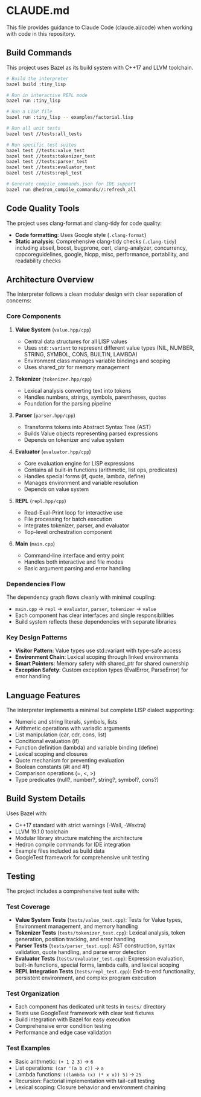 # CLAUDE.md

This file provides guidance to Claude Code (claude.ai/code) when working with code in this repository.

## Build Commands

This project uses Bazel as its build system with C++17 and LLVM toolchain.

```bash
# Build the interpreter
bazel build :tiny_lisp

# Run in interactive REPL mode
bazel run :tiny_lisp

# Run a LISP file
bazel run :tiny_lisp -- examples/factorial.lisp

# Run all unit tests
bazel test //tests:all_tests

# Run specific test suites
bazel test //tests:value_test
bazel test //tests:tokenizer_test
bazel test //tests:parser_test
bazel test //tests:evaluator_test
bazel test //tests:repl_test

# Generate compile_commands.json for IDE support
bazel run @hedron_compile_commands//:refresh_all
```

## Code Quality Tools

The project uses clang-format and clang-tidy for code quality:

- **Code formatting**: Uses Google style (`.clang-format`)
- **Static analysis**: Comprehensive clang-tidy checks (`.clang-tidy`) including abseil, boost, bugprone, cert, clang-analyzer, concurrency, cppcoreguidelines, google, hicpp, misc, performance, portability, and readability checks

## Architecture Overview

The interpreter follows a clean modular design with clear separation of concerns:

### Core Components

1. **Value System** (`value.hpp/cpp`)
   - Central data structures for all LISP values
   - Uses `std::variant` to represent different value types (NIL, NUMBER, STRING, SYMBOL, CONS, BUILTIN, LAMBDA)
   - Environment class manages variable bindings and scoping
   - Uses shared_ptr for memory management

2. **Tokenizer** (`tokenizer.hpp/cpp`)
   - Lexical analysis converting text into tokens
   - Handles numbers, strings, symbols, parentheses, quotes
   - Foundation for the parsing pipeline

3. **Parser** (`parser.hpp/cpp`)
   - Transforms tokens into Abstract Syntax Tree (AST)
   - Builds Value objects representing parsed expressions
   - Depends on tokenizer and value system

4. **Evaluator** (`evaluator.hpp/cpp`)
   - Core evaluation engine for LISP expressions
   - Contains all built-in functions (arithmetic, list ops, predicates)
   - Handles special forms (if, quote, lambda, define)
   - Manages environment and variable resolution
   - Depends on value system

5. **REPL** (`repl.hpp/cpp`)
   - Read-Eval-Print loop for interactive use
   - File processing for batch execution
   - Integrates tokenizer, parser, and evaluator
   - Top-level orchestration component

6. **Main** (`main.cpp`)
   - Command-line interface and entry point
   - Handles both interactive and file modes
   - Basic argument parsing and error handling

### Dependencies Flow

The dependency graph flows cleanly with minimal coupling:
- `main.cpp` → `repl` → `evaluator`, `parser`, `tokenizer` → `value`
- Each component has clear interfaces and single responsibilities
- Build system reflects these dependencies with separate libraries

### Key Design Patterns

- **Visitor Pattern**: Value types use std::variant with type-safe access
- **Environment Chain**: Lexical scoping through linked environments
- **Smart Pointers**: Memory safety with shared_ptr for shared ownership
- **Exception Safety**: Custom exception types (EvalError, ParseError) for error handling

## Language Features

The interpreter implements a minimal but complete LISP dialect supporting:
- Numeric and string literals, symbols, lists
- Arithmetic operations with variadic arguments
- List manipulation (car, cdr, cons, list)
- Conditional evaluation (if)
- Function definition (lambda) and variable binding (define)
- Lexical scoping and closures
- Quote mechanism for preventing evaluation
- Boolean constants (#t and #f)
- Comparison operations (=, <, >)
- Type predicates (null?, number?, string?, symbol?, cons?)

## Build System Details

Uses Bazel with:
- C++17 standard with strict warnings (-Wall, -Wextra)
- LLVM 19.1.0 toolchain
- Modular library structure matching the architecture
- Hedron compile commands for IDE integration
- Example files included as build data
- GoogleTest framework for comprehensive unit testing

## Testing

The project includes a comprehensive test suite with:

### Test Coverage
- **Value System Tests** (`tests/value_test.cpp`): Tests for Value types, Environment management, and memory handling
- **Tokenizer Tests** (`tests/tokenizer_test.cpp`): Lexical analysis, token generation, position tracking, and error handling
- **Parser Tests** (`tests/parser_test.cpp`): AST construction, syntax validation, quote handling, and parse error detection
- **Evaluator Tests** (`tests/evaluator_test.cpp`): Expression evaluation, built-in functions, special forms, lambda calls, and lexical scoping
- **REPL Integration Tests** (`tests/repl_test.cpp`): End-to-end functionality, persistent environment, and complex program execution

### Test Organization
- Each component has dedicated unit tests in `tests/` directory
- Tests use GoogleTest framework with clear test fixtures
- Build integration with Bazel for easy execution
- Comprehensive error condition testing
- Performance and edge case validation

### Test Examples
- Basic arithmetic: `(+ 1 2 3)` → `6`
- List operations: `(car '(a b c))` → `a`
- Lambda functions: `((lambda (x) (* x x)) 5)` → `25`
- Recursion: Factorial implementation with tail-call testing
- Lexical scoping: Closure behavior and environment chaining